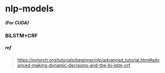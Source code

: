 # nlp-models
##### (For CUDA)

### BiLSTM+CRF
##### ref
> https://pytorch.org/tutorials/beginner/nlp/advanced_tutorial.html#advanced-making-dynamic-decisions-and-the-bi-lstm-crf